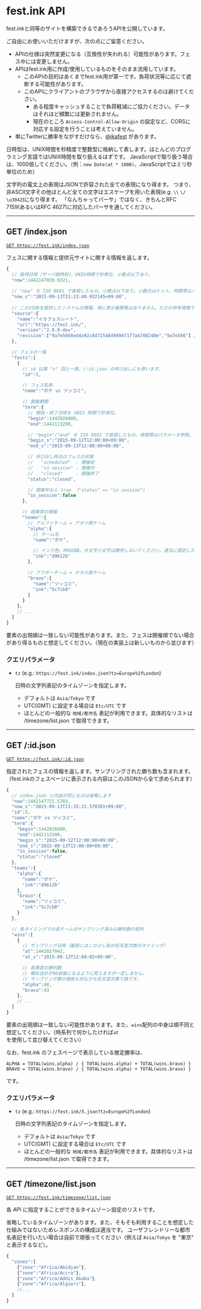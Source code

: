 fest.ink API
============

fest.inkと同等のサイトを構築できるであろうAPIを公開しています。

ご自由にお使いいただけますが、次の点にご留意ください。

* APIの仕様は突然変更になる（互換性が失われる）可能性があります。フェス中には変更しません。
* APIはfest.ink用に作成/使用しているものをそのまま流用しています。
    - このAPIの目的はあくまでfest.ink用が第一です。負荷状況等に応じて遮断する可能性があります。
    - このAPIにクライアントのブラウザから直接アクセスするのは避けてください。
        - ある程度キャッシュすることで負荷軽減にご協力ください。データはそれほど頻繁には更新されません。
        - 現在のところ `Access-Control-Allow-Origin` の設定など、CORSに対応する設定を行うことは考えていません。
* 単にTwitterに勝率をながすだけなら、[@ikafest](https://twitter.com/ikafest) があります。

日時型は、UNIX時間を秒精度で整数型に格納して表します。ほとんどのプログラミング言語ではUNIX時間を取り扱えるはずです。
JavaScriptで取り扱う場合は、1000倍してください。（例：`new Date(at * 1000)`、JavaScriptではミリ秒単位のため）

文字列の電文上の表現はJSONで許容された全ての表現になり得ます。
つまり、非ASCII文字その他ほとんど全ての文字はエスケープを用いた表現(e.g. `\\` `\/` `\u3042`)になり得ます。
「なんちゃってパーサ」ではなく、きちんとRFC 7159(あるいはRFC 4627)に対応したパーサを通してください。

----

## GET /index.json ##

[`GET https://fest.ink/index.json`](https://fest.ink/index.json)

フェスに関する情報と提供元サイトに関する情報を返します。

```js
{
  // 取得日時（サーバ側時刻）、UNIX時間で秒単位、小数点以下あり。
  "now":1442147020.9321,
  
  // "now" を ISO 8601 で表現したもの。小数点以下あり。小数点はドット。時間帯はパラメータ参照。
  "now_s":"2015-09-13T21:23:40.932145+09:00",
  
  // このJSONを提供したシステムの情報。特に表示義務等はありません。ただの参考情報です。
  "source":{
    "name":"イカフェスレート",
    "url":"https://fest.ink/",
    "version":"2.0.0-dev",
    "revision":["9a7e5668ed4a92c84725484949471f7a4708240e","9a7e566"] // Gitリビジョンのフルと短縮表記
  },

  // フェスの一覧
  "fests":[
    {
      // id は第 "n" 回と一致。/:id.json の呼び出しにも使います。
      "id":5,

      // フェス名称
      "name":"ボケ vs ツッコミ",

      // 開催期間
      "term":{
        // 開始・終了日時を UNIX 時間で秒単位。
        "begin":1442026800,
        "end":1442113200,

        // "begin"/"end" を ISO 8601 で表現したもの。時間帯はパラメータ参照。
        "begin_s":"2015-09-12T12:00:00+09:00",
        "end_s":"2015-09-13T12:00:00+09:00",

        // 呼び出し時点のフェスの状態
        //   "scheduled"  : 開催前
        //   "in session" : 開催中
        //   "closed"     : 開催終了
        "status":"closed",

        // 開催中なら true （"status" == "in session")
        "in_session":false
      },

      // 両陣営の情報
      "teams":{
        // アルファチーム = アオリ側チーム
        "alpha":{
          // チーム名
          "name":"ボケ",

          // インク色。RRGGBB。大文字小文字は期待しないでください。適当に設定したもので null の場合もあります。
          "ink":"d9612b"
        },

        // ブラボーチーム = ホタル側チーム
        "bravo":{
          "name":"ツッコミ",
          "ink":"5c7cb8"
        }
      }
    },
    // ...
  ]
}
```

要素の出現順は一致しない可能性があります。また、フェスは開催順でない場合があり得るものと想定してください。（現在の実装上は新しいものから並びます）

### クエリパラメータ ###

* `tz` (e.g.: `https://fest.ink/index.json?tz=Europe%2fLondon`)

    日時の文字列表記のタイムゾーンを指定します。

    - デフォルトは `Asia/Tokyo` です
    - UTC(GMT) に設定する場合は `Etc/UTC` です
    - ほとんどの一般的な `地域/都市名` 表記が利用できます。具体的なリストは /timezone/list.json で取得できます。

----

## GET /:id.json ##

[`GET https://fest.ink/:id.json`](https://fest.ink/4.json)

指定されたフェスの情報を返します。サンプリングされた勝ち数も含まれます。（fest.inkのフェスページに表示される内容はこのJSONから全て求められます）

```js
{
  // index.json と内容が同じものは省略します
  "now":1442147721.5703,
  "now_s":"2015-09-13T21:35:21.570301+09:00",
  "id":5,
  "name":"ボケ vs ツッコミ",
  "term":{
    "begin":1442026800,
    "end":1442113200,
    "begin_s":"2015-09-12T12:00:00+09:00",
    "end_s":"2015-09-13T12:00:00+09:00",
    "in_session":false,
    "status":"closed"
  },
  "teams":{
    "alpha":{
      "name":"ボケ",
      "ink":"d9612b"
    },
    "bravo":{
      "name":"ツッコミ",
      "ink":"5c7cb8"
    }
  },

  // 各タイミングでの各チームのサンプリング済みの勝利数の配列
  "wins":[
    {
      // サンプリング日時（厳密にはこの少し前の任天堂次第のタイミング）
      "at":1442027042,
      "at_s":"2015-09-12T12:04:02+09:00",

      // 各陣営の勝利数
      // 概ね合計が90前後になるように見えますが一定しません。
      // サンプリング数の根拠も何もかも任天堂次第で謎です。
      "alpha":48,
      "bravo":43
    },
    // ...
  ]
}
```

要素の出現順は一致しない可能性があります。また、`wins`配列の中身は順不同と想定してください。（時系列で何かしたければ`at`を使用して並び替えてください）

なお、fest.ink のフェスページで表示している推定勝率は、

```
ALPHA = TOTAL(wins.alpha) / { TOTAL(wins.alpha) + TOTAL(wins.bravo) }
BRAVO = TOTAL(wins.bravo) / { TOTAL(wins.alpha) + TOTAL(wins.bravo) }
```

です。

### クエリパラメータ ###

* `tz` (e.g.: `https://fest.ink/5.json?tz=Europe%2fLondon`)

    日時の文字列表記のタイムゾーンを指定します。

    - デフォルトは `Asia/Tokyo` です
    - UTC(GMT) に設定する場合は `Etc/UTC` です
    - ほとんどの一般的な `地域/都市名` 表記が利用できます。具体的なリストは /timezone/list.json で取得できます。

----

## GET /timezone/list.json ##

[`GET https://fest.ink/timezone/list.json`](https://fest.ink/timezone/list.json)

各 API に指定することができるタイムゾーン設定のリストです。

省略しているタイムゾーンがあります。また、そもそも利用することを想定した仕組みではないためレスポンスの構成は適当です。
ユーザフレンドリーな都市名表記を行いたい場合は自前で頑張ってください（例えば `Asia/Tokyo` を "東京" と表示するなど）。

```js
{
  "zones":[
    {"zone":"Africa/Abidjan"},
    {"zone":"Africa/Accra"},
    {"zone":"Africa/Addis_Ababa"},
    {"zone":"Africa/Algiers"},
    //...
  ]
}
```

